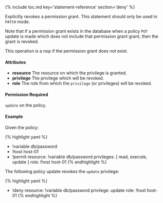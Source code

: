 {% include toc.md key='statement-reference' section='deny' %}

Explicitly revokes a permission grant. This statement should only be used in `PATCH` mode. 

Note that if a permission grant exists in the database when a policy `PUT` update is made which does not include that permission grant grant, then the grant is revoked.

This operation is a nop if the permission grant does not exist.

#### Attributes

* **resource** The resource on which the privilege is granted.
* **privilege** The privilege which will be revoked.
* **role** The role from which the `privilege` (or privileges) will be revoked.

#### Permission Required

`update` on the policy.

#### Example

Given the policy:

{% highlight yaml %}
  - !variable db/password
  - !host host-01
  - !permit
    resource: !variable db/password
    privileges: [ read, execute, update ]
    role: !host host-01
{% endhighlight %}

The following policy update revokes the `update` privilege:

{% highlight yaml %}
- !deny
  resource: !variable db/password
  privilege: update
  role: !host host-01
{% endhighlight %}

